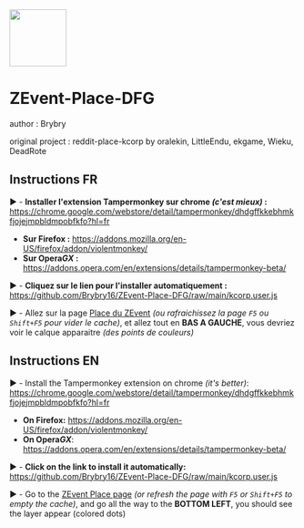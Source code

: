 <img src="https://upload.wikimedia.org/wikipedia/commons/b/bd/CC-BY-NC-SA.svg" data-canonical-src="https://upload.wikimedia.org/wikipedia/commons/b/bd/CC-BY-NC-SA.svg" width="100" />

# ZEvent-Place-DFG
author : Brybry

original project : reddit-place-kcorp
by oralekin, LittleEndu, ekgame, Wieku, DeadRote

## Instructions FR

▶️ - **Installer l'extension Tampermonkey  sur chrome *(c'est mieux)* :** https://chrome.google.com/webstore/detail/tampermonkey/dhdgffkkebhmkfjojejmpbldmpobfkfo?hl=fr
- **Sur Firefox :** https://addons.mozilla.org/en-US/firefox/addon/violentmonkey/
- **Sur Opera*GX* :** https://addons.opera.com/en/extensions/details/tampermonkey-beta/

▶️ - **Cliquez sur le lien pour l'installer automatiquement :** https://github.com/Brybry16/ZEvent-Place-DFG/raw/main/kcorp.user.js

▶️ - Allez sur la page <a href="https://place.zevent.fr/">Place du ZEvent</a> *(ou rafraichissez la page `F5` ou `Shift+F5` pour vider le cache)*, et allez tout en **BAS A GAUCHE**, vous devriez voir le calque apparaitre *(des points de couleurs)*


## Instructions EN


▶️ - Install the Tampermonkey extension on chrome *(it's better)*: https://chrome.google.com/webstore/detail/tampermonkey/dhdgffkkebhmkfjojejmpbldmpobfkfo?hl=fr
- **On Firefox:** https://addons.mozilla.org/en-US/firefox/addon/violentmonkey/
- **On Opera*GX***: https://addons.opera.com/en/extensions/details/tampermonkey-beta/


▶️ - **Click on the link to install it automatically:** https://github.com/Brybry16/ZEvent-Place-DFG/raw/main/kcorp.user.js

▶️ - Go to the <a href="https://place.zevent.fr/">ZEvent Place page</a> *(or refresh the page with `F5` or `Shift+F5` to empty the cache)*, and go all the way to the **BOTTOM LEFT**, you should see the layer appear (colored dots)
